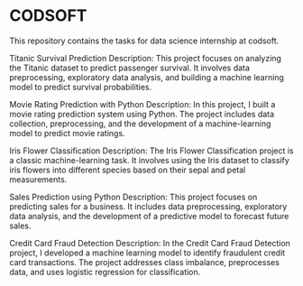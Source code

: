 # CODSOFT
This repository contains the tasks for data science internship at codsoft.

Titanic Survival Prediction
Description: This project focuses on analyzing the Titanic dataset to predict passenger survival. It involves data preprocessing, exploratory data analysis, and building a machine learning model to predict survival probabilities.

Movie Rating Prediction with Python
Description: In this project, I built a movie rating prediction system using Python. The project includes data collection, preprocessing, and the development of a machine-learning model to predict movie ratings.

Iris Flower Classification
Description: The Iris Flower Classification project is a classic machine-learning task. It involves using the Iris dataset to classify iris flowers into different species based on their sepal and petal measurements.

Sales Prediction using Python
Description: This project focuses on predicting sales for a business. It includes data preprocessing, exploratory data analysis, and the development of a predictive model to forecast future sales.

Credit Card Fraud Detection
Description: In the Credit Card Fraud Detection project, I developed a machine learning model to identify fraudulent credit card transactions. The project addresses class imbalance, preprocesses data, and uses logistic regression for classification.



